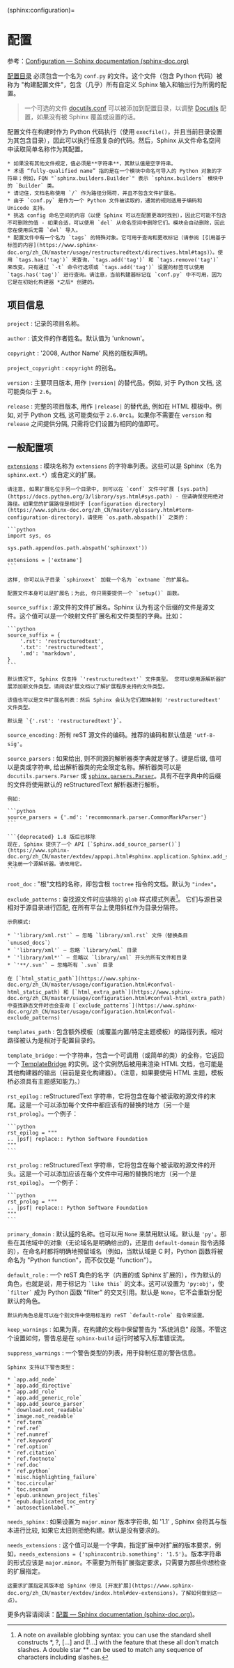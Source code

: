 (sphinx:configuration)=
# 配置

参考：[Configuration — Sphinx documentation (sphinx-doc.org)](https://www.sphinx-doc.org/zh_CN/master/usage/configuration.html)

[配置目录](https://www.sphinx-doc.org/zh_CN/master/glossary.html#term-configuration-directory) 必须包含一个名为 `conf.py` 的文件。这个文件（包含 Python 代码）被称为 "构建配置文件"，包含（几乎）所有自定义 Sphinx 输入和输出行为所需的配置。

> 一个可选的文件 [docutils.conf](https://docutils.sourceforge.io/docs/user/config.html) 可以被添加到配置目录，以调整 [Docutils](https://docutils.sourceforge.io/) 配置，如果没有被 Sphinx 覆盖或设置的话。

配置文件在构建时作为 Python 代码执行（使用 `execfile()`，并且当前目录设置为其包含目录），因此可以执行任意复杂的代码。然后，Sphinx 从文件命名空间中读取简单名称作为其配置。

```{important}
* 如果没有其他文件规定，值必须是**字符串**，其默认值是空字符串。
* 术语 “fully-qualified name” 指的是在一个模块中命名可导入的 Python 对象的字符串；例如，FQN "`sphinx.builders.Builder`" 表示 `sphinx.builders` 模块中的 `Builder` 类。
* 请记住，文档名称使用 `/` 作为路径分隔符，并且不包含文件扩展名。
* 由于 `conf.py` 是作为一个 Python 文件被读取的，通常的规则适用于编码和 Unicode 支持。
* 挑选 config 命名空间的内容（以便 Sphinx 可以在配置更改时找到），因此它可能不包含不可删除的值 - 如果合适，可以使用 `del` 从命名空间中删除它们。模块会自动删除，因此您在使用后无需 `del` 导入。
* 配置文件中有一个名为 `tags` 的特殊对象。它可用于查询和更改标记（请参阅 [引用基于标签的内容](https://www.sphinx-doc.org/zh_CN/master/usage/restructuredtext/directives.html#tags)）。使用 `tags.has('tag')` 来查询，`tags.add('tag')` 和 `tags.remove('tag')` 来改变。只有通过 `-t` 命令行选项或 `tags.add('tag')` 设置的标签可以使用 `tags.has('tag')` 进行查询。请注意，当前构建器标记在 `conf.py` 中不可用，因为它是在初始化构建器 *之后* 创建的。
```

## 项目信息

`project`
:    记录的项目名称。

`author`
:    该文件的作者姓名。默认值为 'unknown'。

`copyright`
:    '2008, Author Name' 风格的版权声明。

`project_copyright`
:   `copyright` 的别名。

`version`
:   主要项目版本, 用作 `|version|` 的替代品。例如, 对于 Python 文档, 这可能类似于 `2.6`。

`release`
:    完整的项目版本, 用作 `|release|` 的替代品, 例如在 HTML 模板中。例如, 对于 Python 文档, 这可能类似于 `2.6.0rc1`。如果你不需要在 `version` 和 `release` 之间提供分隔, 只需将它们设置为相同的值即可。

## 一般配置项

[`extensions`](https://www.sphinx-doc.org/zh_CN/master/usage/extensions/index.html)
:   模块名称为 `extensions` 的字符串列表。这些可以是 Sphinx（名为 `sphinx.ext.*`）或自定义的扩展。

    请注意, 如果扩展名位于另一个目录中, 则可以在 `conf` 文件中扩展 [sys.path](https://docs.python.org/3/library/sys.html#sys.path) - 但请确保使用绝对路径。如果您的扩展路径是相对于 [configuration directory](https://www.sphinx-doc.org/zh_CN/master/glossary.html#term-configuration-directory)，请使用 `os.path.abspath()` 之类的：

    ```python
    import sys, os

    sys.path.append(os.path.abspath('sphinxext'))

    extensions = ['extname']
    ```

    这样, 你可以从子目录 `sphinxext` 加载一个名为 `extname `的扩展名。

    配置文件本身可以是扩展名；为此, 你只需要提供一个 `setup()` 函数。

`source_suffix`
:   源文件的文件扩展名。Sphinx 认为有这个后缀的文件是源文件。这个值可以是一个映射文件扩展名和文件类型的字典。比如：

    ```python
    source_suffix = {
        '.rst': 'restructuredtext',
        '.txt': 'restructuredtext',
        '.md': 'markdown',
    }
    ```

    默认情况下, Sphinx 仅支持 `'restructuredtext'` 文件类型。 您可以使用源解析器扩展添加新文件类型。请阅读扩展文档以了解扩展程序支持的文件类型。

    该值也可以是文件扩展名列表：然后 Sphinx 会认为它们都映射到 'restructuredtext' 文件类型。

    默认是 `{'.rst': 'restructuredtext'}`。

`source_encoding`
:   所有 reST 源文件的编码。推荐的编码和默认值是 `'utf-8-sig'`。

`source_parsers`
:   如果给出, 则不同源的解析器类字典就足够了。键是后缀, 值可以是类或字符串, 给出解析器类的完全限定名称。解析器类可以是 `docutils.parsers.Parser` 或 [`sphinx.parsers.Parser`](https://www.sphinx-doc.org/zh_CN/master/extdev/parserapi.html#sphinx.parsers.Parser)。具有不在字典中的后缀的文件将使用默认的 reStructuredText 解析器进行解析。

    例如:

    ```python
    source_parsers = {'.md': 'recommonmark.parser.CommonMarkParser'}
    ```

    ```{deprecated} 1.8 版后已移除
    现在, Sphinx 提供了一个 API [`Sphinx.add_source_parser()`](https://www.sphinx-doc.org/zh_CN/master/extdev/appapi.html#sphinx.application.Sphinx.add_source_parser) 来注册一个源解析器。请改用它。
    ```

`root_doc`
:   "根"文档的名称，即包含根 `toctree` 指令的文档。默认为 `"index"`。

`exclude_patterns`
:   查找源文件时应排除的 `glob` 样式模式列表[^1]。 它们与源目录相对于源目录进行匹配, 在所有平台上使用斜杠作为目录分隔符。

    示例模式:

    * `'library/xml.rst'` – 忽略 `library/xml.rst` 文件（替换条目 `unused_docs`）
    * `'library/xml'` – 忽略 `library/xml` 目录
    * `'library/xml*'` – 忽略以 `library/xml` 开头的所有文件和目录
    * `'**/.svn'` – 忽略所有 `.svn` 目录

    在 [`html_static_path`](https://www.sphinx-doc.org/zh_CN/master/usage/configuration.html#confval-html_static_path) 和 [`html_extra_path`](https://www.sphinx-doc.org/zh_CN/master/usage/configuration.html#confval-html_extra_path) 中查找静态文件时也会查询 [`exclude_patterns`](https://www.sphinx-doc.org/zh_CN/master/usage/configuration.html#confval-exclude_patterns)

`templates_path`
:   包含额外模板（或覆盖内置/特定主题模板）的路径列表。相对路径被认为是相对于配置目录的。

`template_bridge`
:   一个字符串，包含一个可调用（或简单的类）的全称，它返回一个 [TemplateBridge](https://www.sphinx-doc.org/zh_CN/master/extdev/appapi.html#sphinx.application.TemplateBridge) 的实例。这个实例然后被用来渲染 HTML 文档，也可能是其他构建器的输出（目前是变化构建器）。（注意，如果要使用 HTML 主题，模板桥必须具有主题感知能力。）

`rst_epilog`
:   reStructuredText 字符串，它将包含在每个被读取的源文件的末尾。这是一个可以添加每个文件中都应该有的替换的地方（另一个是 `rst_prolog`）。一个例子：

    ```python
    rst_epilog = """
    .. |psf| replace:: Python Software Foundation
    """
    ```

`rst_prolog`
:   reStructuredText 字符串，它将包含在每个被读取的源文件的开头。这是一个可以添加应该在每个文件中可用的替换的地方（另一个是 `rst_epilog`）。 一个例子：

    ```python
    rst_prolog = """
    .. |psf| replace:: Python Software Foundation
    """
    ```

`primary_domain`
:   默认[域](https://www.sphinx-doc.org/zh_CN/master/usage/restructuredtext/domains.html)的名称。也可以用 `None` 来禁用默认域。默认是 `'py'`。那些在其他域中的对象（无论域名是明确给出的，还是由 `default-domain` 指令选择的），在命名时都将明确地预留域名（例如，当默认域是 C 时，Python 函数将被命名为 "Python function"，而不仅仅是 "function"）。

`default_role`
:   一个 reST 角色的名字（内置的或 Sphinx 扩展的），作为默认的角色，也就是说，用于标记为 `` `like this` `` 的文本。这可以设置为 `'py:obj'`，使 `` `filter` `` 成为 Python 函数 "filter" 的交叉引用。默认是 `None`，它不会重新分配默认的角色。

    默认的角色总是可以在个别文件中使用标准的 reST `default-role` 指令来设置。

`keep_warnings`
:   如果为真，在构建的文档中保留警告为 "系统消息" 段落。不管这个设置如何，警告总是在 `sphinx-build` 运行时被写入标准错误流。

`suppress_warnings`
:   一个警告类型的列表，用于抑制任意的警告信息。

    Sphinx 支持以下警告类型：

    * `app.add_node`
    * `app.add_directive`
    * `app.add_role`
    * `app.add_generic_role`
    * `app.add_source_parser`
    * `download.not_readable`
    * `image.not_readable`
    * `ref.term`
    * `ref.ref`
    * `ref.numref`
    * `ref.keyword`
    * `ref.option`
    * `ref.citation`
    * `ref.footnote`
    * `ref.doc`
    * `ref.python`
    * `misc.highlighting_failure`
    * `toc.circular`
    * `toc.secnum`
    * `epub.unknown_project_files`
    * `epub.duplicated_toc_entry`
    * `autosectionlabel.*`


`needs_sphinx`
:   如果设置为 `major.minor` 版本字符串, 如 '1.1' , Sphinx 会将其与版本进行比较, 如果它太旧则拒绝构建。默认是没有要求的。

`needs_extensions`
:   这个值可以是一个字典，指定扩展中对扩展的版本要求，例如，`needs_extensions = {'sphinxcontrib.something': '1.5'}`。版本字符串的形式应该是 `major.minor`。不需要为所有扩展指定要求，只需要为那些你想检查的扩展指定。

```{note}
这要求扩展指定其版本给 Sphinx（参见 [开发扩展](https://www.sphinx-doc.org/zh_CN/master/extdev/index.html#dev-extensions)，了解如何做到这一点）。
```

[^1]: A note on available globbing syntax: you can use the standard shell constructs *, ?, [...] and [!...] with the feature that these all don’t match slashes. A double star ** can be used to match any sequence of characters including slashes.

更多内容请阅读：[配置 — Sphinx documentation (sphinx-doc.org)](https://www.sphinx-doc.org/zh_CN/master/usage/configuration.html)。
